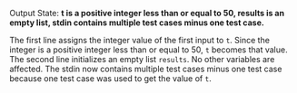 Output State: **t is a positive integer less than or equal to 50, results is an empty list, stdin contains multiple test cases minus one test case.**

The first line assigns the integer value of the first input to `t`. Since the integer is a positive integer less than or equal to 50, `t` becomes that value. The second line initializes an empty list `results`. No other variables are affected. The stdin now contains multiple test cases minus one test case because one test case was used to get the value of `t`.